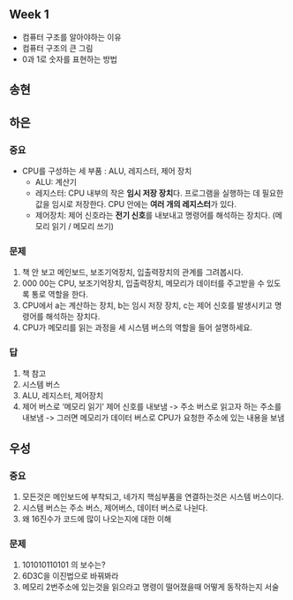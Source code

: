 ## Week 1

- 컴퓨터 구조를 알아야하는 이유
- 컴퓨터 구조의 큰 그림
- 0과 1로 숫자를 표현하는 방법

## 송현


## 하은

### 중요
- CPU를 구성하는 세 부품 : ALU, 레지스터, 제어 장치
  - ALU: 계산기 
  - 레지스터: CPU 내부의 작은 **임시 저장 장치**다. 프로그램을 실행하는 데 필요한 값을 임시로 저장한다. CPU 안에는 **여러 개의 레지스터**가 있다. 
  - 제어장치: 제어 신호라는 **전기 신호**를 내보내고 명령어를 해석하는 장치다. (메모리 읽기 / 메모리 쓰기)
  
### 문제

1. 책 안 보고 메인보드, 보조기억장치, 입출력장치의 관계를 그려봅시다.
2. 000 00는 CPU, 보조기억장치, 입출력장치, 메모리가 데이터를 주고받을 수 있도록 통로 역할을 한다. 
3. CPU에서 a는 계산하는 장치, b는 임시 저장 장치, c는 제어 신호를 발생시키고 명령어를 해석하는 장치다.
4. CPU가 메모리를 읽는 과정을 세 시스템 버스의 역할을 들어 설명하세요.

### 답

1. 책 참고
2. 시스템 버스
3. ALU, 레지스터, 제어장치
4. 제어 버스로 ‘메모리 읽기’ 제어 신호를 내보냄 -> 주소 버스로 읽고자 하는 주소를 내보냄 -> 그러면 메모리가 데이터 버스로 CPU가 요청한 주소에 있는 내용을 보냄

## 우성

### 중요

1. 모든것은 메인보드에 부착되고, 네가지 핵심부품을 연결하는것은 시스템 버스이다.
2. 시스템 버스는 주소 버스, 제어버스, 데이터 버스로 나뉜다.
3. 왜 16진수가 코드에 많이 나오는지에 대한 이해

### 문제

1. 101010110101 의 보수는?
2. 6D3C을 이진법으로 바꿔봐라
3. 메모리 2번주소에 있는것을 읽으라고 명령이 떨어졌을때 어떻게 동작하는지 서술
